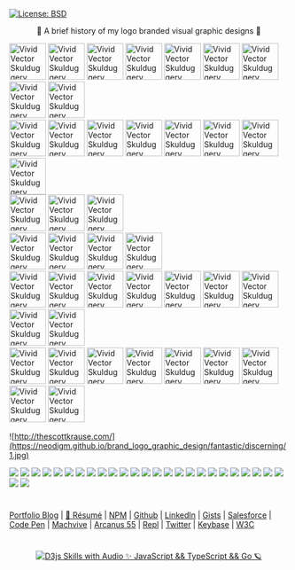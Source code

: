 [![License: BSD](https://badgen.net/badge/license/BSD/orange)](https://opensource.org/licenses/BSD-3-Clause)

<p align="center">
🍰 A brief history of my logo branded visual graphic designs 🚀
</p>

<p>
<img src="https://neodigm.github.io/vivid_vector_alphabet/wasm/vvd.svg" width="66" alt="Vivid Vector Skulduggery">
<img src="https://neodigm.github.io/vivid_vector_alphabet/wasm/vve.svg" width="66" alt="Vivid Vector Skulduggery">
<img src="https://neodigm.github.io/vivid_vector_alphabet/wasm/vvl.svg" width="66" alt="Vivid Vector Skulduggery">
<img src="https://neodigm.github.io/vivid_vector_alphabet/wasm/vvi.svg" width="66" alt="Vivid Vector Skulduggery">
<img src="https://neodigm.github.io/vivid_vector_alphabet/wasm/vvr.svg" width="66" alt="Vivid Vector Skulduggery">
<img src="https://neodigm.github.io/vivid_vector_alphabet/wasm/vvi.svg" width="66" alt="Vivid Vector Skulduggery">
<img src="https://neodigm.github.io/vivid_vector_alphabet/wasm/vvo.svg" width="66" alt="Vivid Vector Skulduggery">
<img src="https://neodigm.github.io/vivid_vector_alphabet/wasm/vvu.svg" width="66" alt="Vivid Vector Skulduggery">
<img src="https://neodigm.github.io/vivid_vector_alphabet/wasm/vvs.svg" width="66" alt="Vivid Vector Skulduggery">
<br>
<img src="https://neodigm.github.io/vivid_vector_alphabet/wasm/vvs.svg" width="66" alt="Vivid Vector Skulduggery">
<img src="https://neodigm.github.io/vivid_vector_alphabet/wasm/vvt.svg" width="66" alt="Vivid Vector Skulduggery">
<img src="https://neodigm.github.io/vivid_vector_alphabet/wasm/vvu.svg" width="66" alt="Vivid Vector Skulduggery">
<img src="https://neodigm.github.io/vivid_vector_alphabet/wasm/vvn.svg" width="66" alt="Vivid Vector Skulduggery">
<img src="https://neodigm.github.io/vivid_vector_alphabet/wasm/vvn.svg" width="66" alt="Vivid Vector Skulduggery">
<img src="https://neodigm.github.io/vivid_vector_alphabet/wasm/vvi.svg" width="66" alt="Vivid Vector Skulduggery">
<img src="https://neodigm.github.io/vivid_vector_alphabet/wasm/vvn.svg" width="66" alt="Vivid Vector Skulduggery">
<img src="https://neodigm.github.io/vivid_vector_alphabet/wasm/vvg.svg" width="66" alt="Vivid Vector Skulduggery">
<br>
<img src="https://neodigm.github.io/vivid_vector_alphabet/wasm/vvs.svg" width="66" alt="Vivid Vector Skulduggery">
<img src="https://neodigm.github.io/vivid_vector_alphabet/wasm/vvo.svg" width="66" alt="Vivid Vector Skulduggery">
<img src="https://neodigm.github.io/vivid_vector_alphabet/wasm/vvr.svg" width="66" alt="Vivid Vector Skulduggery">
  <br>
<img src="https://neodigm.github.io/vivid_vector_alphabet/wasm/vvg.svg" width="66" alt="Vivid Vector Skulduggery">
<img src="https://neodigm.github.io/vivid_vector_alphabet/wasm/vve.svg" width="66" alt="Vivid Vector Skulduggery">
<img src="https://neodigm.github.io/vivid_vector_alphabet/wasm/vvo.svg" width="66" alt="Vivid Vector Skulduggery">
<img src="https://neodigm.github.io/vivid_vector_alphabet/wasm/vvu.svg" width="66" alt="Vivid Vector Skulduggery">
  <br>
<img src="https://neodigm.github.io/vivid_vector_alphabet/wasm/vvs.svg" width="66" alt="Vivid Vector Skulduggery">
<img src="https://neodigm.github.io/vivid_vector_alphabet/wasm/vvd.svg" width="66" alt="Vivid Vector Skulduggery">
<img src="https://neodigm.github.io/vivid_vector_alphabet/wasm/vva.svg" width="66" alt="Vivid Vector Skulduggery">
<img src="https://neodigm.github.io/vivid_vector_alphabet/wasm/vvz.svg" width="66" alt="Vivid Vector Skulduggery">
<img src="https://neodigm.github.io/vivid_vector_alphabet/wasm/vvz.svg" width="66" alt="Vivid Vector Skulduggery">
<img src="https://neodigm.github.io/vivid_vector_alphabet/wasm/vvl.svg" width="66" alt="Vivid Vector Skulduggery">
<img src="https://neodigm.github.io/vivid_vector_alphabet/wasm/vvi.svg" width="66" alt="Vivid Vector Skulduggery">
<img src="https://neodigm.github.io/vivid_vector_alphabet/wasm/vvn.svg" width="66" alt="Vivid Vector Skulduggery">
<img src="https://neodigm.github.io/vivid_vector_alphabet/wasm/vvg.svg" width="66" alt="Vivid Vector Skulduggery">
  <br>
<img src="https://neodigm.github.io/vivid_vector_alphabet/wasm/vvb.svg" width="66" alt="Vivid Vector Skulduggery">
<img src="https://neodigm.github.io/vivid_vector_alphabet/wasm/vvr.svg" width="66" alt="Vivid Vector Skulduggery">
<img src="https://neodigm.github.io/vivid_vector_alphabet/wasm/vvi.svg" width="66" alt="Vivid Vector Skulduggery">
<img src="https://neodigm.github.io/vivid_vector_alphabet/wasm/vvl.svg" width="66" alt="Vivid Vector Skulduggery">
<img src="https://neodigm.github.io/vivid_vector_alphabet/wasm/vvl.svg" width="66" alt="Vivid Vector Skulduggery">
<img src="https://neodigm.github.io/vivid_vector_alphabet/wasm/vvi.svg" width="66" alt="Vivid Vector Skulduggery">
<img src="https://neodigm.github.io/vivid_vector_alphabet/wasm/vva.svg" width="66" alt="Vivid Vector Skulduggery">
<img src="https://neodigm.github.io/vivid_vector_alphabet/wasm/vvn.svg" width="66" alt="Vivid Vector Skulduggery">
<img src="https://neodigm.github.io/vivid_vector_alphabet/wasm/vvt.svg" width="66" alt="Vivid Vector Skulduggery">
</p>

![http://thescottkrause.com/](https://neodigm.github.io/brand_logo_graphic_design/fantastic/discerning/1.jpg)

![](https://neodigm.github.io/brand_logo_graphic_design/fantastic/discerning/2.webp)
![](https://neodigm.github.io/brand_logo_graphic_design/fantastic/discerning/3.webp)
![](https://neodigm.github.io/brand_logo_graphic_design/fantastic/discerning/23.gif)
![](https://neodigm.github.io/brand_logo_graphic_design/fantastic/discerning/4.webp)
![](https://neodigm.github.io/brand_logo_graphic_design/fantastic/discerning/5.webp)
![](https://neodigm.github.io/brand_logo_graphic_design/fantastic/discerning/6.webp)
![](https://neodigm.github.io/brand_logo_graphic_design/fantastic/discerning/7.webp)
![](https://neodigm.github.io/brand_logo_graphic_design/fantastic/discerning/8.webp)
![](https://neodigm.github.io/brand_logo_graphic_design/fantastic/discerning/9.webp)
![](https://neodigm.github.io/brand_logo_graphic_design/fantastic/discerning/10.webp)
![](https://neodigm.github.io/brand_logo_graphic_design/fantastic/discerning/11.webp)
![](https://neodigm.github.io/brand_logo_graphic_design/fantastic/discerning/12.webp)
![](https://neodigm.github.io/brand_logo_graphic_design/fantastic/discerning/13.webp)
![](https://neodigm.github.io/brand_logo_graphic_design/fantastic/discerning/14.webp)
![](https://neodigm.github.io/brand_logo_graphic_design/fantastic/discerning/15.webp)
![](https://neodigm.github.io/brand_logo_graphic_design/fantastic/discerning/16.webp)
![](https://neodigm.github.io/brand_logo_graphic_design/fantastic/discerning/17.webp)
![](https://neodigm.github.io/brand_logo_graphic_design/fantastic/discerning/18.webp)
![](https://neodigm.github.io/brand_logo_graphic_design/fantastic/discerning/19.webp)
![](https://neodigm.github.io/brand_logo_graphic_design/fantastic/discerning/20.webp)
![](https://neodigm.github.io/brand_logo_graphic_design/fantastic/discerning/21.webp)
![](https://neodigm.github.io/brand_logo_graphic_design/fantastic/discerning/24.webp)
![](https://neodigm.github.io/brand_logo_graphic_design/fantastic/discerning/25.webp)
![](https://neodigm.github.io/brand_logo_graphic_design/fantastic/discerning/26.webp)
![](https://neodigm.github.io/brand_logo_graphic_design/fantastic/discerning/27.webp)
![](https://neodigm.github.io/brand_logo_graphic_design/fantastic/discerning/28.webp)
![](https://neodigm.github.io/brand_logo_graphic_design/fantastic/discerning/the_legend_of_tacocat.jpg)
#
[Portfolio Blog](https://www.theScottKrause.com) |
[🚀 Résumé](https://thescottkrause.com/Arcanus_Scott_C_Krause_2020.pdf) |
[NPM](https://www.npmjs.com/~neodigm) |
[Github](https://github.com/neodigm) |
[LinkedIn](https://www.linkedin.com/in/neodigm55/) |
[Gists](https://gist.github.com/neodigm) |
[Salesforce](https://trailblazer.me/id/skrause) |
[Code Pen](https://codepen.io/neodigm24) |
[Machvive](https://machvive.com/) |
[Arcanus 55](https://www.arcanus55.com/) |
[Repl](https://repl.it/@neodigm) |
[Twitter](https://twitter.com/neodigm24) |
[Keybase](https://keybase.io/neodigm) |
[W3C](https://www.w3.org/users/123844)
#

<p align="center">
  <a target="_blank" href="https://thescottkrause.com/d3_datavis_skills.html">
  <img src="https://repository-images.githubusercontent.com/178555357/2b6ad880-7aa0-11ea-8dde-63e70187e3e9" title="D3js Skills with Audio ✨ JavaScript && TypeScript && Go 🪐">
  </a>
</p>
